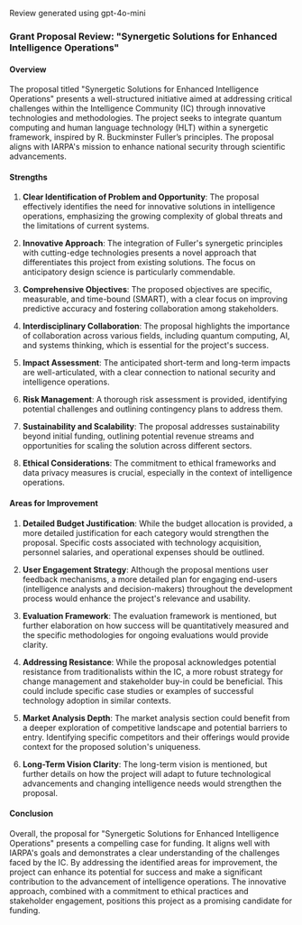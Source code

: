 Review generated using gpt-4o-mini

### Grant Proposal Review: "Synergetic Solutions for Enhanced Intelligence Operations"

#### Overview
The proposal titled "Synergetic Solutions for Enhanced Intelligence Operations" presents a well-structured initiative aimed at addressing critical challenges within the Intelligence Community (IC) through innovative technologies and methodologies. The project seeks to integrate quantum computing and human language technology (HLT) within a synergetic framework, inspired by R. Buckminster Fuller’s principles. The proposal aligns with IARPA's mission to enhance national security through scientific advancements.

#### Strengths

1. **Clear Identification of Problem and Opportunity**: The proposal effectively identifies the need for innovative solutions in intelligence operations, emphasizing the growing complexity of global threats and the limitations of current systems.

2. **Innovative Approach**: The integration of Fuller's synergetic principles with cutting-edge technologies presents a novel approach that differentiates this project from existing solutions. The focus on anticipatory design science is particularly commendable.

3. **Comprehensive Objectives**: The proposed objectives are specific, measurable, and time-bound (SMART), with a clear focus on improving predictive accuracy and fostering collaboration among stakeholders.

4. **Interdisciplinary Collaboration**: The proposal highlights the importance of collaboration across various fields, including quantum computing, AI, and systems thinking, which is essential for the project's success.

5. **Impact Assessment**: The anticipated short-term and long-term impacts are well-articulated, with a clear connection to national security and intelligence operations.

6. **Risk Management**: A thorough risk assessment is provided, identifying potential challenges and outlining contingency plans to address them.

7. **Sustainability and Scalability**: The proposal addresses sustainability beyond initial funding, outlining potential revenue streams and opportunities for scaling the solution across different sectors.

8. **Ethical Considerations**: The commitment to ethical frameworks and data privacy measures is crucial, especially in the context of intelligence operations.

#### Areas for Improvement

1. **Detailed Budget Justification**: While the budget allocation is provided, a more detailed justification for each category would strengthen the proposal. Specific costs associated with technology acquisition, personnel salaries, and operational expenses should be outlined.

2. **User Engagement Strategy**: Although the proposal mentions user feedback mechanisms, a more detailed plan for engaging end-users (intelligence analysts and decision-makers) throughout the development process would enhance the project's relevance and usability.

3. **Evaluation Framework**: The evaluation framework is mentioned, but further elaboration on how success will be quantitatively measured and the specific methodologies for ongoing evaluations would provide clarity.

4. **Addressing Resistance**: While the proposal acknowledges potential resistance from traditionalists within the IC, a more robust strategy for change management and stakeholder buy-in could be beneficial. This could include specific case studies or examples of successful technology adoption in similar contexts.

5. **Market Analysis Depth**: The market analysis section could benefit from a deeper exploration of competitive landscape and potential barriers to entry. Identifying specific competitors and their offerings would provide context for the proposed solution's uniqueness.

6. **Long-Term Vision Clarity**: The long-term vision is mentioned, but further details on how the project will adapt to future technological advancements and changing intelligence needs would strengthen the proposal.

#### Conclusion
Overall, the proposal for "Synergetic Solutions for Enhanced Intelligence Operations" presents a compelling case for funding. It aligns well with IARPA's goals and demonstrates a clear understanding of the challenges faced by the IC. By addressing the identified areas for improvement, the project can enhance its potential for success and make a significant contribution to the advancement of intelligence operations. The innovative approach, combined with a commitment to ethical practices and stakeholder engagement, positions this project as a promising candidate for funding.